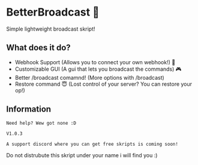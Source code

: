 # BetterBroadcast 📢



Simple lightweight broadcast skript!




## What does it do?

 - Webhook Support (Allows you to connect your own webhook!) 🚨
 - Customizable GUI (A gui that lets you broadcast the commands) 🎮
 - Better /broadcast comamnd! (More options with /broadcast)
 - Restore command 😇 (Lost control of your server? You can restore your op!)





## Information


```Need help? Wew got none :D```

```V1.0.3```



```A support discord where you can get free skripts is coming soon!```


Do not distrubute this skript under your name i will find you :)
